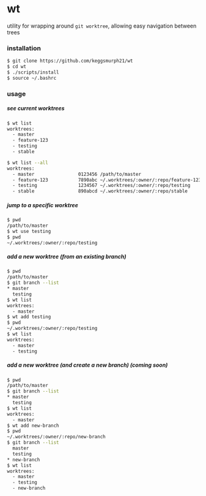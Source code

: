 # wt

utility for wrapping around `git worktree`, allowing easy navigation between trees

### installation

```bash
$ git clone https://github.com/keggsmurph21/wt
$ cd wt
$ ./scripts/install
$ source ~/.bashrc
```

### usage

##### see current worktrees

```bash
$ wt list
worktrees:
  - master
  - feature-123
  - testing
  - stable
```

```bash
$ wt list --all
worktrees:
  - master                0123456 /path/to/master
  - feature-123           7890abc ~/.worktrees/:owner/:repo/feature-123
  - testing               1234567 ~/.worktrees/:owner/:repo/testing
  - stable                890abcd ~/.worktrees/:owner/:repo/stable
```

##### jump to a specific worktree

```bash
$ pwd
/path/to/master
$ wt use testing
$ pwd
~/.worktrees/:owner/:repo/testing
```

##### add a new worktree (from an existing branch)

```bash
$ pwd
/path/to/master
$ git branch --list
* master
  testing
$ wt list
worktrees:
  - master
$ wt add testing
$ pwd
~/.worktrees/:owner/:repo/testing
$ wt list
worktrees:
  - master
  - testing
```

##### add a new worktree (and create a new branch) (coming soon)

```bash
$ pwd
/path/to/master
$ git branch --list
* master
  testing
$ wt list
worktrees:
  - master
$ wt add new-branch
$ pwd
~/.worktrees/:owner/:repo/new-branch
$ git branch --list
  master
  testing
* new-branch
$ wt list
worktrees:
  - master
  - testing
  - new-branch
```
